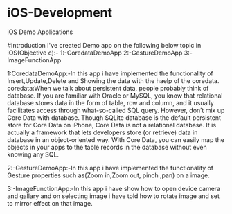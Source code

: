 # iOS-Development
iOS Demo Applications

#Introduction
I've created Demo app on the following below topic in iOS(Objective c):-
1:-CoredataDemoApp
2:-GestureDemoApp
3:-ImageFunctionApp

1:CoredataDemoApp:-In this app i have implemented the functionality of  Insert,Update,Delete and Showing the data with the haelp of the coredata.  
  coredata:When we talk about persistent data, people probably think of database. If you are familiar with Oracle or MySQL, you know that relational database stores data in the form of table, row and column, and it usually facilitates access through what-so-called SQL query. However, don’t mix up Core Data with database. Though SQLite database is the default persistent store for Core Data on iPhone, Core Data is not a relational database. It is actually a framework that lets developers store (or retrieve) data in database in an object-oriented way. With Core Data, you can easily map the objects in your apps to the table records in the database without even knowing any SQL.

2:-GestureDemoApp:-In this app i have implemented the functionality of Gesture properties such as(Zoom in,Zoom out, pinch ,pan) on a image.

3:-ImageFunctionApp:-In this app i have show how to open device camera and gallary and on selecting image i have told how to rotate image and set to mirror effect on that image. 
